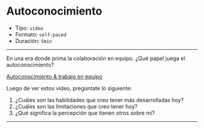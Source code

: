 # Autoconocimiento

* Tipo: `video`
* Formato: `self-paced`
* Duración: `5min`

***
En una era donde prima la colaboración en equipo. ¿Qué papel juega el
autoconocimiento?

[Autoconocimiento & trabajo en equipo](https://vimeo.com/368335699)

Luego de ver estos video, pregúntate lo siguiente:

1. ¿Cuáles son las habilidades que creo tener más desarrolladas hoy?
2. ¿Cuáles son las limitaciones que creo tener hoy?
3. ¿Qué significa la percepción que tienen otros sobre mí?

***
